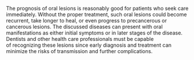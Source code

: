 The prognosis of oral lesions is reasonably good for patients who seek care immediately. Without the proper treatment, such oral lesions could become recurrent, take longer to heal, or even progress to precancerous or cancerous lesions. The discussed diseases can present with oral manifestations as either initial symptoms or in later stages of the disease. Dentists and other health care professionals must be capable of recognizing these lesions since early diagnosis and treatment can minimize the risks of transmission and further complications.
